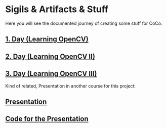 # Sigils & Artifacts & Stuff

Here you will see the documented journey of creating some stuff for CoCo.

## [1. Day (Learning OpenCV)](doku/diary/01-opencv-learn/README.md)

## [2. Day (Learning OpenCV II)](doku/diary/02_opencv_learn/index.md)

## [3. Day (Learning OpenCV III)](doku/diary/03_learning_opencv/README.md)


Kind of related, Presentation in another course for this project:

## [Presentation](jim-fx.github.io/entp_marketing_presentation)
## [Code for the Presentation](github.com/jim-fx/entp_marketing_presentation)
